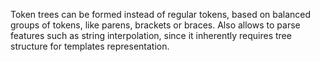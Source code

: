 Token trees can be formed instead of regular tokens, based on balanced groups of tokens, like parens, brackets or braces. Also allows to parse features such as string interpolation, since it inherently requires tree structure for templates representation.